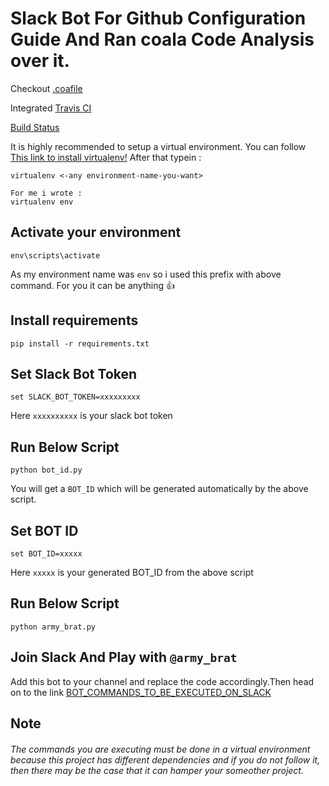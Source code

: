 # Slack Bot For Github Configuration Guide And Ran coala Code Analysis over it.

Checkout [.coafile](/.coafile)

Integrated [Travis CI](/.travis.yml)

[Build Status](https://travis-ci.org/Dhiraj240/Slack-Test)


It is highly recommended to setup a virtual environment.
You can follow [This link to install virtualenv!](https://virtualenv.pypa.io/en/latest/installation/) 
After that typein :
```
virtualenv <-any environment-name-you-want>

For me i wrote :
virtualenv env
```

## Activate your environment

```
env\scripts\activate
```
As my environment name was ```env``` so i used this prefix with above command.
For you it can be anything :+1:

## Install requirements

```
pip install -r requirements.txt
```

## Set Slack Bot Token

```
set SLACK_BOT_TOKEN=xxxxxxxxx
```
Here ```xxxxxxxxxx``` is your slack bot token

## Run Below Script 

```
python bot_id.py
```
You will get a ```BOT_ID``` which will be generated automatically by the above script.

## Set BOT ID

```
set BOT_ID=xxxxx
```
Here ```xxxxx``` is your generated BOT_ID from the above script

## Run Below Script

```
python army_brat.py
```

## Join Slack And Play with ```@army_brat``` 

Add this bot to your channel and replace the code accordingly.Then head on to the link [BOT_COMMANDS_TO_BE_EXECUTED_ON_SLACK](https://github.com/Dhiraj240/Slack-Test/blob/master/Guidelines.md)

## Note

###### The commands you are executing must be done in a virtual environment because this project has different dependencies and if you do not follow it, then there may be the case that it can hamper your someother project.